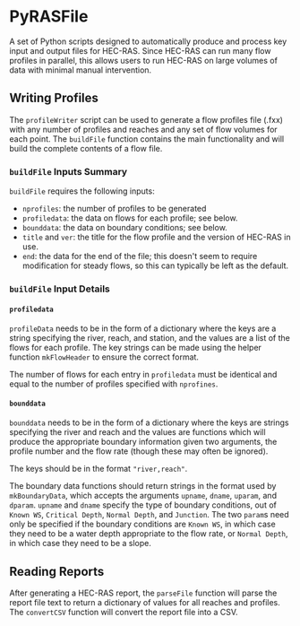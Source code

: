 # PyRASFile
A set of Python scripts designed to automatically produce and process key input and
output files for HEC-RAS.  Since HEC-RAS can run many flow profiles in parallel, this
allows users to run HEC-RAS on large volumes of data with minimal manual intervention.

## Writing Profiles
The `profileWriter` script can be used to generate a flow profiles file (.fxx) with any number
of profiles and reaches and any set of flow volumes for each point.  The `buildFile` function
contains the main functionality and will build the complete contents of a flow file.

### `buildFile` Inputs Summary
`buildFile` requires the following inputs:

* `nprofiles`: the number of profiles to be generated
* `profiledata`: the data on flows for each profile; see below.
* `bounddata`: the data on boundary conditions; see below.
* `title` and `ver`: the title for the flow profile and the version of HEC-RAS in use.
* `end`: the data for the end of the file; this doesn't seem to require modification
for steady flows, so this can typically be left as the default.

### `buildFile` Input Details
#### `profiledata`
`profileData` needs to be in the form of a dictionary where the keys are a string specifying
the river, reach, and station, and the values are a list of the flows for each profile.  The key
strings can be made using the helper function `mkFlowHeader` to ensure the correct format.

The number of flows for each entry in `profiledata` must be identical and equal to the number
of profiles specified with `nprofines`.

#### `bounddata`
`bounddata` needs to be in the form of a dictionary where the keys are strings specifying the 
river and reach and the values are functions which will produce the appropriate boundary
information given two arguments, the profile number and the flow rate (though these may often
be ignored).

The keys should be in the format `"river,reach"`.

The boundary data functions should return strings
in the format used by `mkBoundaryData`, which accepts the arguments `upname`, `dname`, `uparam`, and
`dparam`.  `upname` and `dname` specify the type of boundary conditions, out of `Known WS`, `Critical Depth`,
`Normal Depth`, and `Junction`.  The two `param`s need only be specified if the boundary conditions are
`Known WS`, in which case they need to be a water depth appropriate to the flow rate, or `Normal Depth`,
in which case they need to be a slope.

## Reading Reports
After generating a HEC-RAS report, the `parseFile` function will parse the report file text to return a dictionary
of values for all reaches and profiles.  The `convertCSV` function will convert the report file into a CSV.